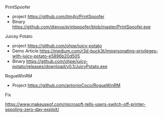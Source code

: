 PrintSpoofer 
  - project https://github.com/itm4n/PrintSpoofer
  - Binary https://github.com/dievus/printspoofer/blob/master/PrintSpoofer.exe

Juicey Potato 
  - project https://github.com/ohpe/juicy-potato
  - Demo Article https://medium.com/r3d-buck3t/impersonating-privileges-with-juicy-potato-e5896b20d505
  - Binary https://github.com/ohpe/juicy-potato/releases/download/v0.1/JuicyPotato.exe

RogueWinRM 
  - Project https://github.com/antonioCoco/RogueWinRM

Fix

https://www.makeuseof.com/microsoft-tells-users-switch-off-printer-spooling-zero-day-exploit/

